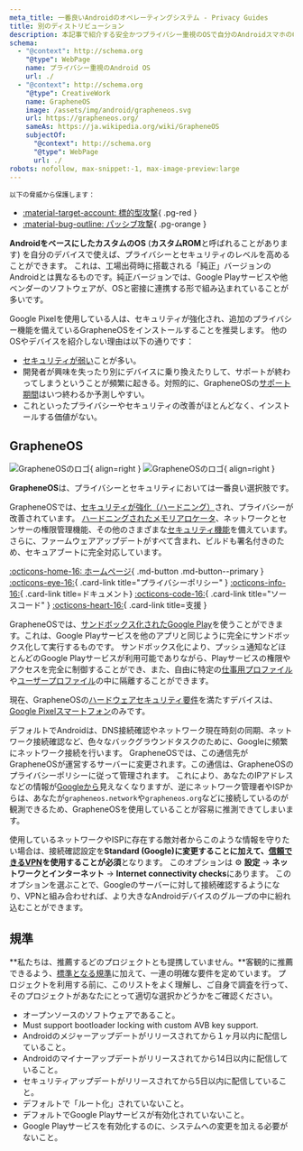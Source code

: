 ```yaml
---
meta_title: 一番良いAndroidのオペレーティングシステム - Privacy Guides
title: 別のディストリビューション
description: 本記事で紹介する安全かつプライバシー重視のOSで自分のAndroidスマホのOSを置き換えることができます。
schema:
  - "@context": http://schema.org
    "@type": WebPage
    name: プライバシー重視のAndroid OS
    url: ./
  - "@context": http://schema.org
    "@type": CreativeWork
    name: GrapheneOS
    image: /assets/img/android/grapheneos.svg
    url: https://grapheneos.org/
    sameAs: https://ja.wikipedia.org/wiki/GrapheneOS
    subjectOf:
      "@context": http://schema.org
      "@type": WebPage
      url: ./
robots: nofollow, max-snippet:-1, max-image-preview:large
---
```


<small>以下の脅威から保護します：</small>

- [:material-target-account: 標的型攻撃](../basics/common-threats.md#attacks-against-specific-individuals){ .pg-red }
- [:material-bug-outline: パッシブ攻撃](../basics/common-threats.md#security-and-privacy){ .pg-orange }

**AndroidをベースにしたカスタムのOS** (**カスタムROM**と呼ばれることがあります) を自分のデバイスで使えば、プライバシーとセキュリティのレベルを高めることができます。 これは、工場出荷時に搭載される「純正」バージョンのAndroidとは異なるものです。純正バージョンでは、Google Playサービスや他ベンダーのソフトウェアが、OSと密接に連携する形で組み込まれていることが多いです。

Google Pixelを使用している人は、セキュリティが強化され、追加のプライバシー機能を備えているGrapheneOSをインストールすることを推奨します。 他のOSやデバイスを紹介しない理由は以下の通りです：

- [セキュリティが弱い](index.md#install-a-custom-distribution)ことが多い。
- 開発者が興味を失ったり別にデバイスに乗り換えたりして、サポートが終わってしまうということが頻繁に起きる。対照的に、GrapheneOSの[サポート期間](https://grapheneos.org/faq#device-lifetime)はいつ終わるか予測しやすい。
- これといったプライバシーやセキュリティの改善がほとんどなく、インストールする価値がない。

## GrapheneOS

<div class="admonition recommendation" markdown>

![GrapheneOSのロゴ](../assets/img/android/grapheneos.svg#only-light){ align=right }
![GrapheneOSのロゴ](../assets/img/android/grapheneos-dark.svg#only-dark){ align=right }

**GrapheneOS**は、プライバシーとセキュリティにおいては一番良い選択肢です。

GrapheneOSでは、[セキュリティが強化（ハードニング）](https://ja.wikipedia.org/wiki/%E3%83%8F%E3%83%BC%E3%83%89%E3%83%8B%E3%83%B3%E3%82%B0)され、プライバシーが改善されています。 [ハードニングされたメモリアロケータ](https://github.com/GrapheneOS/hardened_malloc)、ネットワークとセンサーの権限管理機能、その他のさまざまな[セキュリティ機能](https://grapheneos.org/features)を備えています。 さらに、ファームウェアアップデートがすべて含まれ、ビルドも署名付きのため、セキュアブートに完全対応しています。

[:octicons-home-16: ホームページ](https://grapheneos.org){ .md-button .md-button--primary }
[:octicons-eye-16:](https://grapheneos.org/faq#privacy-policy){ .card-link title="プライバシーポリシー" }
[:octicons-info-16:](https://grapheneos.org/faq){ .card-link title=ドキュメント}
[:octicons-code-16:](https://grapheneos.org/source){ .card-link title="ソースコード" }
[:octicons-heart-16:](https://grapheneos.org/donate){ .card-link title=支援 }

</div>

GrapheneOSでは、[サンドボックス化されたGoogle Play](https://grapheneos.org/usage#sandboxed-google-play)を使うことができます。これは、Google Playサービスを他のアプリと同じように完全にサンドボックス化して実行するものです。 サンドボックス化により、プッシュ通知などほとんどのGoogle Playサービスが利用可能でありながら、Playサービスの権限やアクセスを完全に制御することができ、また、自由に特定の[仕事用プロファイル](../os/android-overview.md#work-profile)や[ユーザープロファイル](../os/android-overview.md#user-profiles)の中に隔離することができます。

現在、GrapheneOSの[ハードウェアセキュリティ要件](https://grapheneos.org/faq#future-devices)を満たすデバイスは、[Google Pixelスマートフォン](../mobile-phones.md#google-pixel)のみです。

デフォルトでAndroidは、DNS接続確認やネットワーク現在時刻の同期、ネットワーク接続確認など、色々なバックグラウンドタスクのために、Googleに頻繁にネットワーク接続を行います。 GrapheneOSでは、この通信先がGrapheneOSが運営するサーバーに変更されます。この通信は、GrapheneOSのプライバシーポリシーに従って管理されます。 これにより、あなたのIPアドレスなどの情報が[Googleから](../basics/common-threats.md#privacy-from-service-providers)見えなくなりますが、逆にネットワーク管理者やISPからは、あなたが`grapheneos.network`や`grapheneos.org`などに接続しているのが観測できるため、GrapheneOSを使用していることが容易に推測できてしまいます。

使用しているネットワークやISPに存在する敵対者からこのような情報を守りたい場合は、接続確認設定を**Standard (Google)**に変更することに加えて、[信頼できるVPN](../vpn.md)を使用することが**必須**となります。 このオプションは :gear: **設定** → **ネットワークとインターネット** → **Internet connectivity checks**にあります。 このオプションを選ぶことで、Googleのサーバーに対して接続確認するようになり、VPNと組み合わせれば、より大きなAndroidデバイスのグループの中に紛れ込むことができます。

## 規準

\*\*私たちは、推薦するどのプロジェクトとも提携していません。\*\*客観的に推薦できるよう、[標準となる規準](../about/criteria.md)に加えて、一連の明確な要件を定めています。 プロジェクトを利用する前に、このリストをよく理解し、ご自身で調査を行って、そのプロジェクトがあなたにとって適切な選択かどうかをご確認ください。

- オープンソースのソフトウェアであること。
- Must support bootloader locking with custom AVB key support.
- Androidのメジャーアップデートがリリースされてから１ヶ月以内に配信していること。
- Androidのマイナーアップデートがリリースされてから14日以内に配信していること。
- セキュリティアップデートがリリースされてから5日以内に配信していること。
- デフォルトで「ルート化」されていないこと。
- デフォルトでGoogle Playサービスが有効化されていないこと。
- Google Playサービスを有効化するのに、システムへの変更を加える必要がないこと。
